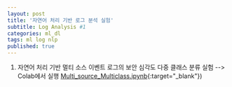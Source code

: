 ```yaml
---
layout: post
title: '자연어 처리 기반 로그 분석 실험'
subtitle: Log Analysis #1
categories: ml_dl
tags: ml log nlp
published: true
---
```

1. 자연어 처리 기반 멀티 소스 이벤트 로그의 보안 심각도 다중 클래스 분류 실험 --> Colab에서 실행 [Multi_source_Multiclass.ipynb](https://colab.research.google.com/github/AllAboutXAI/AllAboutXAI.github.io/blob/master/code/Multi_source_Multiclass.ipynb){:target="_blank"})
